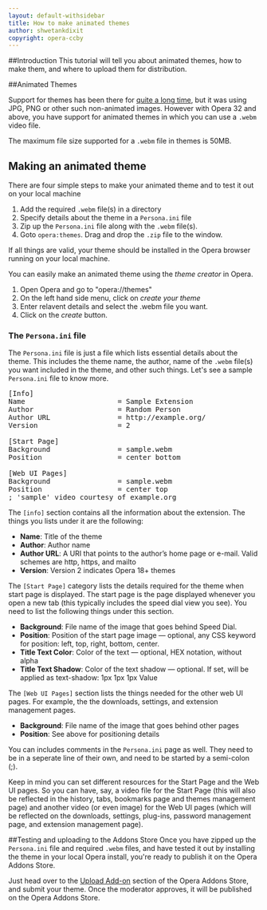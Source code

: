 ```yaml
---
layout: default-withsidebar
title: How to make animated themes
author: shwetankdixit
copyright: opera-ccby
---
```


##Introduction
This tutorial will tell you about animated themes, how to make them, and where to upload them for distribution.

##Animated Themes

Support for themes has been there for [quite a long time](https://dev.opera.com/articles/themes-in-opera-18-and-higher/), but it was using JPG, PNG or other such non-animated images. However with Opera 32 and above, you have support for animated themes in which you can use a `.webm` video file.

The maximum file size supported for a `.webm` file in themes is 50MB.

## Making an animated theme

There are four simple steps to make your animated theme and to test it out on your local machine

1. Add the required `.webm` file(s) in a directory
2. Specify details about the theme in a `Persona.ini` file
3. Zip up the `Persona.ini` file along with the `.webm` file(s).
4. Goto `opera:themes`. Drag and drop the `.zip` file to the window.

If all things are valid, your theme should be installed in the Opera browser running on your local machine.

You can easily make an animated theme using the *theme creator* in Opera. 

1. Open Opera and go to "opera://themes"
2. On the left hand side menu, click on *create your theme*
3. Enter relavent details and select the .webm file you want. 
4. Click on the *create* button.

### The `Persona.ini` file

The `Persona.ini` file is just a file which lists essential details about the theme. This includes the theme name, the author, name of the `.webm` file(s) you want included in the theme, and other such things. Let's see a sample `Persona.ini` file to know more.

<pre class="prettyprint">
[Info]
Name				      = Sample Extension
Author			 	      = Random Person
Author URL			      = http://example.org/
Version				      = 2

[Start Page]
Background			      = sample.webm
Position			      = center bottom

[Web UI Pages]
Background			      = sample.webm
Position			      = center top
; 'sample' video courtesy of example.org
</pre>

The `[info]` section contains all the information about the extension. The things you lists under it are the following:

* **Name**: Title of the theme
* **Author**: Author name
* **Author URL**: A URI that points to the author’s home page or e-mail. Valid schemes are http, https, and mailto
* **Version**: Version 2 indicates Opera 18+ themes

The `[Start Page]` category lists the details required for the theme when start page is displayed. The start page is the page displayed whenever you open a new tab (this typically includes the speed dial view you see). You need to list the following things under this section.

* **Background**: File name of the image that goes behind Speed Dial.
* **Position**: Position of the start page image — optional, any CSS keyword for position: left, top, right, bottom, center.
* **Title Text Color**: Color of the text — optional, HEX notation, without alpha
* **Title Text Shadow**: Color of the text shadow — optional. If set, will be applied as text-shadow: 1px 1px 1px Value

The `[Web UI Pages]` section lists the things needed for the other web UI pages. For example, the the downloads, settings, and extension management pages.

* **Background**: File name of the image that goes behind other pages
* **Position**: See above for positioning details

You can includes comments in the `Persona.ini` page as well. They need to be in a seperate line of their own, and need to be started by a semi-colon (;).

Keep in mind you can set different resources for the Start Page and the Web UI pages. So you can have, say, a video file for the Start Page (this will also be reflected in the history, tabs, bookmarks page and themes management page) and another video (or even image) for the Web UI pages (which will be reflected on the downloads, settings, plug-ins, password management page, and extension management page).

##Testing and uploading to the Addons Store
Once you have zipped up the `Persona.ini` file and required `.webm` files, and have tested it out by installing the theme in your local Opera install, you're ready to publish it on the Opera Addons Store.

Just head over to the [Upload Add-on](https://addons.opera.com/developer/upload/) section of the Opera Addons Store, and submit your theme. Once the moderator approves, it will be published on the Opera Addons Store.
